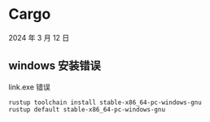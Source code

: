 # Cargo

2024 年 3 月 12 日

## windows 安装错误

link.exe 错误

```shell
rustup toolchain install stable-x86_64-pc-windows-gnu
rustup default stable-x86_64-pc-windows-gnu
```
